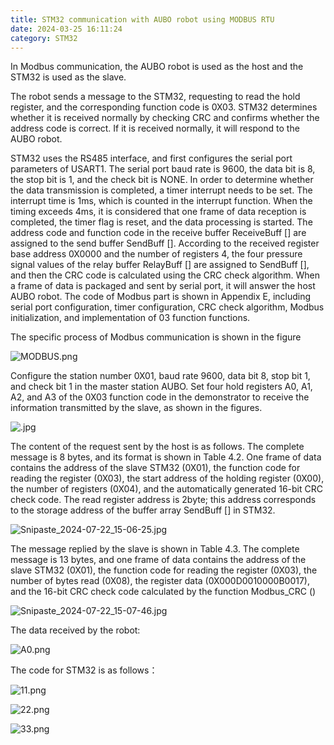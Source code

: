 ```yaml
---
title: STM32 communication with AUBO robot using MODBUS RTU
date: 2024-03-25 16:11:24
category: STM32
---
```

In Modbus communication, the AUBO robot is used as the host and the STM32 is used as the slave.
<!--more-->
The robot sends a message to the STM32, requesting to read the hold register, and the corresponding function code is 0X03. STM32 determines whether it is received normally by checking CRC and confirms whether the address code is correct. If it is received normally, it will respond to the AUBO robot.

STM32 uses the RS485 interface, and first configures the serial port parameters of USART1. The serial port baud rate is 9600, the data bit is 8, the stop bit is 1, and the check bit is NONE. In order to determine whether the data transmission is completed, a timer interrupt needs to be set. The interrupt time is 1ms, which is counted in the interrupt function. When the timing exceeds 4ms, it is considered that one frame of data reception is completed, the timer flag is reset, and the data processing is started. The address code and function code in the receive buffer ReceiveBuff [] are assigned to the send buffer SendBuff []. According to the received register base address 0X0000 and the number of registers 4, the four pressure signal values of the relay buffer RelayBuff [] are assigned to SendBuff [], and then the CRC code is calculated using the CRC check algorithm. When a frame of data is packaged and sent by serial port, it will answer the host AUBO robot. The code of Modbus part is shown in Appendix E, including serial port configuration, timer configuration, CRC check algorithm, Modbus initialization, and implementation of 03 function functions.

The specific process of Modbus communication is shown in the figure

![MODBUS.png](https://s2.loli.net/2024/07/22/dEoTJ1NiULQXfOM.png)

Configure the station number 0X01, baud rate 9600, data bit 8, stop bit 1, and check bit 1 in the master station AUBO. Set four hold registers A0, A1, A2, and A3 of the 0X03 function code in the demonstrator to receive the information transmitted by the slave, as shown in the figures.

![.jpg](https://s2.loli.net/2024/07/22/YoZIwrqjPaNfXlR.jpg)

The content of the request sent by the host is as follows. The complete message is 8 bytes, and its format is shown in Table 4.2. One frame of data contains the address of the slave STM32 (0X01), the function code for reading the register (0X03), the start address of the holding register (0X00), the number of registers (0X04), and the automatically generated 16-bit CRC check code. The read register address is 2byte; this address corresponds to the storage address of the buffer array SendBuff [] in STM32.

![Snipaste_2024-07-22_15-06-25.jpg](https://s2.loli.net/2024/07/22/HWSOXgMq8PcC9Ui.jpg)

The message replied by the slave is shown in Table 4.3. The complete message is 13 bytes, and one frame of data contains the address of the slave STM32 (0X01), the function code for reading the register (0X03), the number of bytes read (0X08), the register data (0X000D0010000B0017), and the 16-bit CRC check code calculated by the function Modbus_CRC ()

![Snipaste_2024-07-22_15-07-46.jpg](https://s2.loli.net/2024/07/22/LRAPlkzhMpW9sNI.jpg)

The data received by the robot:

![A0.png](https://s2.loli.net/2024/07/22/43Pb75exsAOCBzH.png)

The code for STM32 is as follows：

![11.png](https://s2.loli.net/2024/07/22/ygBbucp5l3VPwdX.png "Serial port configuration")

![22.png](https://s2.loli.net/2024/07/22/Wc6utCs2lKFY5Ny.png "Timer and Interrupt Configuration")

![33.png](https://s2.loli.net/2024/07/22/L1FAPXNskD7jeIa.png "Modbus Functions")
